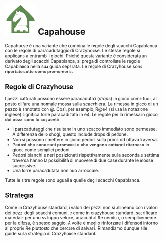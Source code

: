 # ![Capahouse](https://github.com/gbtami/pychess-variants/blob/master/static/icons/CHouse.svg) Capahouse

Capahouse è una variante che combina le regole degli scacchi Capablanca con le regole di paracadutaggio di Crazyhouse. Le stesse regole si applicano a entrambi i giochi. Poiché questa variante è considerata un derivato degli scacchi Capablanca, si prega di controllare le regole Capablanca nella sua guida separata. Le regole di Crazyhouse sono riportate sotto come promemoria.

## Regole di Crazyhouse

I pezzi catturati possono essere paracadutati (*drops*) in gioco come tuoi, al posto di fare una normale mossa sulla scacchiera. La rimessa in gioco di un pezzo è annotato con @. Così, per esempio, R@e4 (si usa la notazione inglese) significa torre paracadutata in e4. Le regole per la rimessa in gioco dei pezzi sono le seguenti:

* I paracadutaggi che risultano in uno scacco immediato sono permesse. A differenza dello shogi, questo include drops di pedone.
* Non si possono rimettere in gioco pedoni sulla prima od ottava traversa.
* Pedoni che sono stati promossi e che vengono catturati ritornano in gioco come semplici pedoni.
* Pedoni bianchi e neri posizionati rispettivamente sulla seconda e settima traversa hanno la possibilità di muovere di due case durante le mosse successive.
* Una torre paracadutata non può arroccare.

Tutte le altre regole sono uguali a quelle degli scacchi Capablanca.

## Strategia

Come in Crazyhouse standard, i valori dei pezzi non si allineano con i valori dei pezzi degli scacchi comuni, e come in crazyhouse standard, sacrificare materiale per uno sviluppo veloce, attacchi al Re nemico, o semplicemente per la difesa, è spesso saggio. A volte è meglio rinforzare i difensori intorno al proprio Re piuttosto che cercare di salvarli. Rimandiamo dunque alle guide sulla strategia di Crazyhouse standard.
